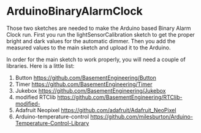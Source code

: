 # ArduinoBinaryAlarmClock

Those two sketches are needed to make the Arduino based Binary Alarm Clock run.
First you run the lightSensorCalibration sketch to get the proper bright and dark values for the automatic dimmer.
Then you add the measured values to the main sketch and upload it to the Arduino.

In order for the main sketch to work properly, you will need a couple of libraries.
Here is a little list:

1. Button                       https://github.com/BasementEngineering/Button
2. Timer                        https://github.com/BasementEngineering/Timer
3. Jukebox                      https://github.com/BasementEngineering/Jukebox
4. modified RTClib              https://github.com/BasementEngineering/RTClib-modified-
5. Adafruit Neopixel            https://github.com/adafruit/Adafruit_NeoPixel
6. Arduino-temperature-control  https://github.com/milesburton/Arduino-Temperature-Control-Library
